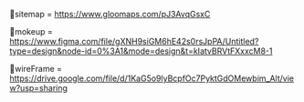 📍sitemap = https://www.gloomaps.com/pJ3AvqGsxC


📍mokeup = https://www.figma.com/file/gXNH9siGM6hE42s0rsJpPA/Untitled?type=design&node-id=0%3A1&mode=design&t=kIatvBRVtFXxxcM8-1


📍wireFrame = https://drive.google.com/file/d/1KaG5o9lyBcpfOc7PyktGdOMewbim_Alt/view?usp=sharing
